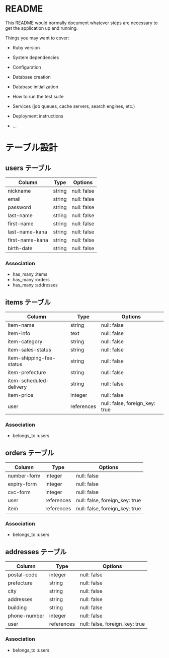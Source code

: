 # README

This README would normally document whatever steps are necessary to get the
application up and running.

Things you may want to cover:

- Ruby version

- System dependencies

- Configuration

- Database creation

- Database initialization

- How to run the test suite

- Services (job queues, cache servers, search engines, etc.)

- Deployment instructions

- ...

# テーブル設計

## users テーブル

| Column          | Type   | Options     |
| --------------- | ------ | ----------- |
| nickname        | string | null: false |
| email           | string | null: false |
| password        | string | null: false |
| last-name       | string | null: false |
| first-name      | string | null: false |
| last-name-kana  | string | null: false |
| first-name-kana | string | null: false |
| birth-date      | string | null: false |

### Association

- has_many :items
- has_many :orders
- has_many :addresses

## items テーブル

| Column                   | Type       | Options                        |
| ------------------------ | ---------- | ------------------------------ |
| item-name                | string     | null: false                    |
| item-info                | text       | null: false                    |
| item-category            | string     | null: false                    |
| item-sales-status        | string     | null: false                    |
| item-shipping-fee-status | string     | null: false                    |
| item-prefecture          | string     | null: false                    |
| item-scheduled-delivery  | string     | null: false                    |
| item-price               | integer    | null: false                    |
| user                     | references | null: false, foreign_key: true |

<!-- ※item-image は ActiveStorage で実装するため含まない -->

### Association

<!-- # userテーブルとのアソシエーション -->

- belongs_to :users

## orders テーブル

| Column      | Type       | Options                        |
| ----------- | ---------- | ------------------------------ |
| number-form | integer    | null: false                    |
| expiry-form | integer    | null: false                    |
| cvc-form    | integer    | null: false                    |
| user        | references | null: false, foreign_key: true |
| item        | references | null: false, foreign_key: true |

### Association

<!-- # userテーブルとのアソシエーション -->

- belongs_to :users

## addresses テーブル

| Column       | Type       | Options                        |
| ------------ | ---------- | ------------------------------ |
| postal-code  | integer    | null: false                    |
| prefecture   | string     | null: false                    |
| city         | string     | null: false                    |
| addresses    | string     | null: false                    |
| building     | string     | null: false                    |
| phone-number | integer    | null: false                    |
| user         | references | null: false, foreign_key: true |

### Association

<!-- # userテーブルとのアソシエーション -->

- belongs_to :users

